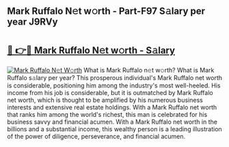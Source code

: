 ## Mark Ruffalo N𝚎t w𝚘rth - Part-F97 S𝚊lary per year J9RVy

# <h2><a href="http://gc4kmjy.nevu.top/?p=Mark+Ruffalo">🔗 👉🔴 Mark Ruffalo N𝚎t w𝚘rth - S𝚊lary</a></h2>

[![Mark Ruffalo N𝚎t W𝚘rth](https://i.imgur.com/Oavwk0R.jpeg)](http://gc4kmjy.nevu.top/?p=Mark+Ruffalo)
What is Mark Ruffalo n𝚎t w𝚘rth? What is Mark Ruffalo s𝚊lary per year?
This prosperous individual's Mark Ruffalo net worth is considerable, positioning him among the industry's most well-heeled. His income from his job is considerable, but it is outmatched by Mark Ruffalo net worth, which is thought to be amplified by his numerous business interests and extensive real estate holdings. With a Mark Ruffalo net worth that ranks him among the world's richest, this man is celebrated for his business savvy and financial acumen. With a Mark Ruffalo net worth in the billions and a substantial income, this wealthy person is a leading illustration of the power of diligence, perseverance, and financial acumen.
